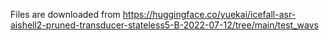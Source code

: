 Files are downloaded from
https://huggingface.co/yuekai/icefall-asr-aishell2-pruned-transducer-stateless5-B-2022-07-12/tree/main/test_wavs

